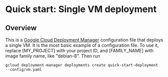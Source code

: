 # Quick start: Single VM deployment

## Overview

This is a [Google Cloud Deployment
Manager](https://cloud.google.com/deployment-manager/quickstart) configuration
file that deploys a single VM. It is the most basic example of a configuration
file. To use it, replace [MY_PROJECT] with your project ID, and [FAMILY_NAME]
with image family name, like "debian-8". Then run

    gcloud deployment-manager deployments create quick-start-deployment
    --config/vm.yaml
